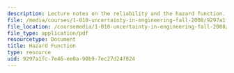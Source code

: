 ```yaml
---
description: Lecture notes on the reliability and the hazard function.
file: /media/courses/1-010-uncertainty-in-engineering-fall-2008/9297a1fc7e46ee0a90b97ec27d24f824_app_08.pdf
file_location: /coursemedia/1-010-uncertainty-in-engineering-fall-2008/9297a1fc7e46ee0a90b97ec27d24f824_app_08.pdf
file_type: application/pdf
resourcetype: Document
title: Hazard Function
type: resource
uid: 9297a1fc-7e46-ee0a-90b9-7ec27d24f824
---
```

